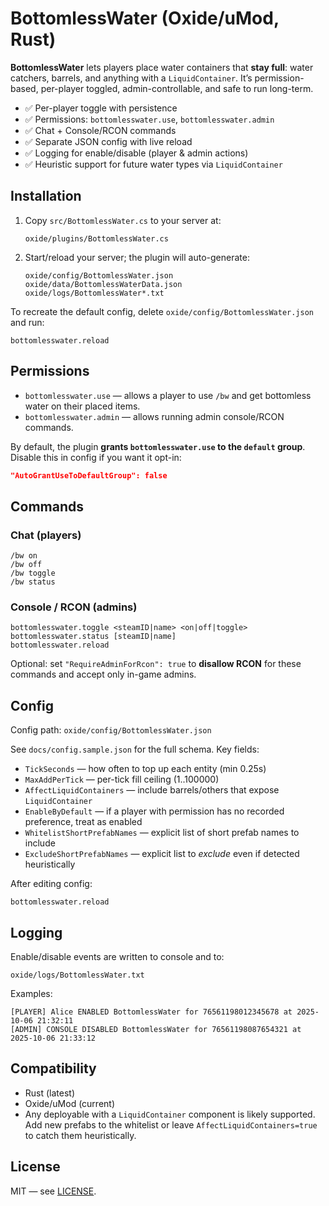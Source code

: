 # BottomlessWater (Oxide/uMod, Rust)

**BottomlessWater** lets players place water containers that **stay full**: water catchers, barrels, and anything with a `LiquidContainer`. It’s permission-based, per-player toggled, admin-controllable, and safe to run long-term.

- ✅ Per-player toggle with persistence
- ✅ Permissions: `bottomlesswater.use`, `bottomlesswater.admin`
- ✅ Chat + Console/RCON commands
- ✅ Separate JSON config with live reload
- ✅ Logging for enable/disable (player & admin actions)
- ✅ Heuristic support for future water types via `LiquidContainer`

## Installation

1. Copy `src/BottomlessWater.cs` to your server at:
   ```
   oxide/plugins/BottomlessWater.cs
   ```
2. Start/reload your server; the plugin will auto-generate:
   ```
   oxide/config/BottomlessWater.json
   oxide/data/BottomlessWaterData.json
   oxide/logs/BottomlessWater*.txt
   ```

To recreate the default config, delete `oxide/config/BottomlessWater.json` and run:
```
bottomlesswater.reload
```

## Permissions

- `bottomlesswater.use` — allows a player to use `/bw` and get bottomless water on their placed items.
- `bottomlesswater.admin` — allows running admin console/RCON commands.

By default, the plugin **grants `bottomlesswater.use` to the `default` group**. Disable this in config if you want it opt-in:
```json
"AutoGrantUseToDefaultGroup": false
```

## Commands

### Chat (players)
```
/bw on
/bw off
/bw toggle
/bw status
```

### Console / RCON (admins)
```
bottomlesswater.toggle <steamID|name> <on|off|toggle>
bottomlesswater.status [steamID|name]
bottomlesswater.reload
```

Optional: set `"RequireAdminForRcon": true` to **disallow RCON** for these commands and accept only in-game admins.

## Config

Config path: `oxide/config/BottomlessWater.json`

See `docs/config.sample.json` for the full schema. Key fields:

- `TickSeconds` — how often to top up each entity (min 0.25s)
- `MaxAddPerTick` — per-tick fill ceiling (1..100000)
- `AffectLiquidContainers` — include barrels/others that expose `LiquidContainer`
- `EnableByDefault` — if a player with permission has no recorded preference, treat as enabled
- `WhitelistShortPrefabNames` — explicit list of short prefab names to include
- `ExcludeShortPrefabNames` — explicit list to *exclude* even if detected heuristically

After editing config:
```
bottomlesswater.reload
```

## Logging

Enable/disable events are written to console and to:
```
oxide/logs/BottomlessWater.txt
```
Examples:
```
[PLAYER] Alice ENABLED BottomlessWater for 76561198012345678 at 2025-10-06 21:32:11
[ADMIN] CONSOLE DISABLED BottomlessWater for 76561198087654321 at 2025-10-06 21:33:12
```

## Compatibility

- Rust (latest)
- Oxide/uMod (current)
- Any deployable with a `LiquidContainer` component is likely supported. Add new prefabs to the whitelist or leave `AffectLiquidContainers=true` to catch them heuristically.

## License

MIT — see [LICENSE](LICENSE).

